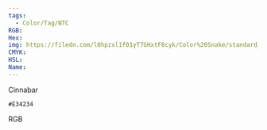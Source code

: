 ```yaml
---
tags:
  - Color/Tag/NTC
RGB:
Hex:
img: https://filedn.com/l0hpzxl1f01yT7GHxtF8cyk/Color%20Snake/standard_csv_to_svg/%23/E34234.svg
CMYK:
HSL:
Name:
---
```

Cinnabar
```palette
#E34234
```
RGB
